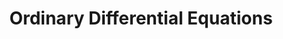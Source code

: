 ---
title: "Ordinary Differential Equations"
collection: teaching
type: "Class Tutor"
permalink: /teaching/2024-ode
venue: "Bard College at Simon's Rock"
#date: 2015-01-01
#ocation: "City, Country"
---
